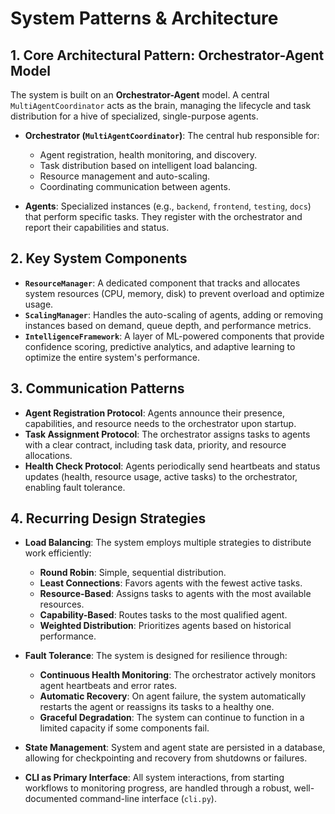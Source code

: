 # System Patterns & Architecture

## 1. Core Architectural Pattern: Orchestrator-Agent Model

The system is built on an **Orchestrator-Agent** model. A central `MultiAgentCoordinator` acts as the brain, managing the lifecycle and task distribution for a hive of specialized, single-purpose agents.

*   **Orchestrator (`MultiAgentCoordinator`)**: The central hub responsible for:
    *   Agent registration, health monitoring, and discovery.
    *   Task distribution based on intelligent load balancing.
    *   Resource management and auto-scaling.
    *   Coordinating communication between agents.

*   **Agents**: Specialized instances (e.g., `backend`, `frontend`, `testing`, `docs`) that perform specific tasks. They register with the orchestrator and report their capabilities and status.

## 2. Key System Components

*   **`ResourceManager`**: A dedicated component that tracks and allocates system resources (CPU, memory, disk) to prevent overload and optimize usage.
*   **`ScalingManager`**: Handles the auto-scaling of agents, adding or removing instances based on demand, queue depth, and performance metrics.
*   **`IntelligenceFramework`**: A layer of ML-powered components that provide confidence scoring, predictive analytics, and adaptive learning to optimize the entire system's performance.

## 3. Communication Patterns

*   **Agent Registration Protocol**: Agents announce their presence, capabilities, and resource needs to the orchestrator upon startup.
*   **Task Assignment Protocol**: The orchestrator assigns tasks to agents with a clear contract, including task data, priority, and resource allocations.
*   **Health Check Protocol**: Agents periodically send heartbeats and status updates (health, resource usage, active tasks) to the orchestrator, enabling fault tolerance.

## 4. Recurring Design Strategies

*   **Load Balancing**: The system employs multiple strategies to distribute work efficiently:
    *   **Round Robin**: Simple, sequential distribution.
    *   **Least Connections**: Favors agents with the fewest active tasks.
    *   **Resource-Based**: Assigns tasks to agents with the most available resources.
    *   **Capability-Based**: Routes tasks to the most qualified agent.
    *   **Weighted Distribution**: Prioritizes agents based on historical performance.

*   **Fault Tolerance**: The system is designed for resilience through:
    *   **Continuous Health Monitoring**: The orchestrator actively monitors agent heartbeats and error rates.
    *   **Automatic Recovery**: On agent failure, the system automatically restarts the agent or reassigns its tasks to a healthy one.
    *   **Graceful Degradation**: The system can continue to function in a limited capacity if some components fail.

*   **State Management**: System and agent state are persisted in a database, allowing for checkpointing and recovery from shutdowns or failures.

*   **CLI as Primary Interface**: All system interactions, from starting workflows to monitoring progress, are handled through a robust, well-documented command-line interface (`cli.py`).

